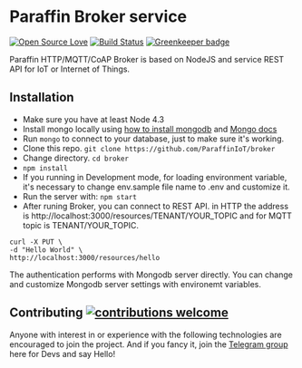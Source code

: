 # Paraffin Broker service

[![Open Source Love](https://badges.frapsoft.com/os/v1/open-source.svg?v=103)](https://github.com/ellerbrock/open-source-badges/) [![Build Status](https://travis-ci.org/ParaffinIoT/broker.svg)](https://travis-ci.com/ParaffinIoT/broker) [![Greenkeeper badge](https://badges.greenkeeper.io/ParaffinIoT/broker.svg)](https://greenkeeper.io/)

Paraffin HTTP/MQTT/CoAP Broker is based on NodeJS and service REST API for IoT or Internet of Things.

## Installation
* Make sure you have at least Node 4.3
* Install mongo locally using [how to install mongodb](https://www.digitalocean.com/community/tutorials/how-to-install-mongodb-on-ubuntu-18-04) and [Mongo docs](https://docs.mongodb.com/manual/administration/install-community/)
* Run `mongo` to connect to your database, just to make sure it's working.
* Clone this repo. `git clone https://github.com/ParaffinIoT/broker`
* Change directory. `cd broker`
* `npm install`
* If you running in Development mode, for loading environment variable, it's necessary to change env.sample file name to .env and customize it.
* Run the server with: `npm start`
* After runing Broker, you can connect to REST API. in HTTP the address is http://localhost:3000/resources/TENANT/YOUR_TOPIC and for MQTT topic is TENANT/YOUR_TOPIC.

```
curl -X PUT \
-d "Hello World" \
http://localhost:3000/resources/hello
```

The authentication performs with Mongodb server directly. You can change and customize Mongodb server settings with environemt variables.


## Contributing [![contributions welcome](https://img.shields.io/badge/contributions-welcome-brightgreen.svg?style=flat)](https://github.com/dwyl/esta/issues)
Anyone with interest in or experience with the following technologies are encouraged to join the project.
And if you fancy it, join the [Telegram group](https://t.me/joinchat/AuKmG05CNFTz0bsBny9igg) here for Devs and say Hello!
